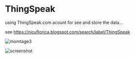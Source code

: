 # ThingSpeak
using ThingSpeak.com acount for see and store the data...

see https://nicuflorica.blogspot.com/search/label/ThingSpeak

![momtage3](https://3.bp.blogspot.com/-dBWHWAlwRhA/Vq8EjcdPGvI/AAAAAAAAPQE/oP02XHDeor8/s1600/Nano_esp8266_05_montaj2.jpg)

![screenshot](http://1.bp.blogspot.com/-1hVu0gARWaE/Vq8F0K9F5II/AAAAAAAAPQY/rqGsr_69Vbk/s1600/thingspeak_esp_arduino_ds18b20_10.jpg)

